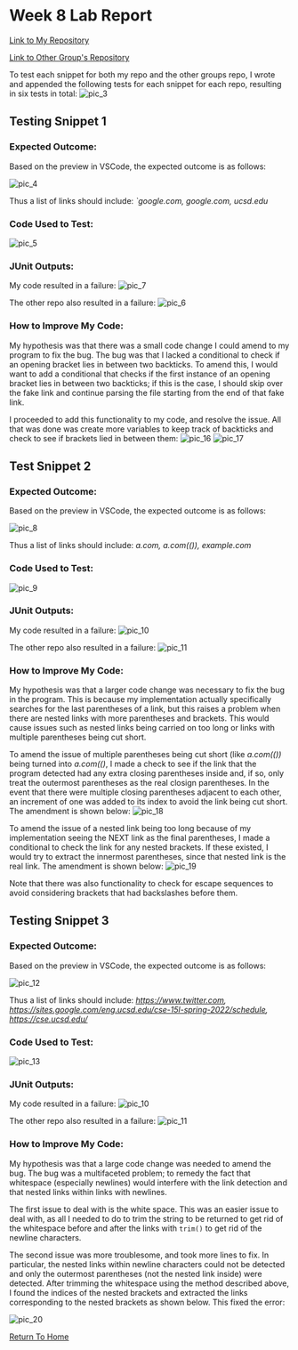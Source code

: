 # Week 8 Lab Report

[Link to My Repository](https://github.com/ZhuZiLiBryan/markdown-parser)

[Link to Other Group's Repository](https://github.com/Aaron3963/MarkdownParser)

To test each snippet for both my repo and the other groups repo, I wrote and
appended the following tests for each snippet for each repo, resulting in six
tests in total:
![pic_3](Images/report4/pic_3.png)

## Testing Snippet 1

### Expected Outcome:

Based on the preview in VSCode, the expected outcome is as follows:

![pic_4](Images/report4/pic_4.png)

Thus a list of links should include:  _`google.com, google.com, ucsd.edu_

### Code Used to Test:

![pic_5](Images/report4/pic_5.png)

### JUnit Outputs:

My code resulted in a failure:
![pic_7](Images/report4/pic_7.png)

The other repo also resulted in a failure:
![pic_6](Images/report4/pic_6.png)

### How to Improve My Code:

My hypothesis was that there was a small code change I could amend to my program
to fix the bug.  The bug was that I lacked a conditional to check if an opening
bracket lies in between two backticks.  To amend this, I would want to add
a conditional that checks if the first instance of an opening bracket lies in between two backticks; if this
is the case, I should skip over the fake link and continue parsing the file starting from the end of that fake link.

I proceeded to add this functionality to my code, and resolve the issue.  All that was done was create more variables
to keep track of backticks and check to see if brackets lied in between them:
![pic_16](Images/report4/pic_16.png)
![pic_17](Images/report4/pic_17.png)

## Test Snippet 2

### Expected Outcome:

Based on the preview in VSCode, the expected outcome is as follows:

![pic_8](Images/report4/pic_8.png)

Thus a list of links should include: _a.com, a.com(()), example.com_

### Code Used to Test:

![pic_9](Images/report4/pic_9.png)

### JUnit Outputs:

My code resulted in a failure:
![pic_10](Images/report4/pic_10.png)

The other repo also resulted in a failure:
![pic_11](Images/report4/pic_11.png)

### How to Improve My Code:

My hypothesis was that a larger code change was necessary to fix the bug in the program.  This is because my
implementation actually specifically searches for the last parentheses of a link, but this raises a problem when there are nested links with more parentheses and brackets.  This would cause issues such as nested links being carried on too long or links with multiple parentheses being cut short.  

To amend the issue of multiple parentheses being cut short (like _a.com(())_ being turned into _a.com(()_, I made a check to see if the link that the program detected had any extra closing parentheses inside and, if so, only treat the outermost parentheses as the real closign parentheses.  In the event that there were multiple closing parentheses adjacent to each other, an increment of one was added to its index to avoid the link being cut short. The amendment is shown below:
![pic_18](Images/report4/pic_18.png)

To amend the issue of a nested link being too long because of my implementation seeing the NEXT link as the final parentheses, I made a conditional to check the link for any nested brackets.  If these existed, I would try to extract the innermost parentheses, since that nested link is the real link.  The amendment is shown below:
![pic_19](Images/report4/pic_19.png)

Note that there was also functionality to check for escape sequences to avoid considering brackets that had backslashes before them.

## Testing Snippet 3

### Expected Outcome:

Based on the preview in VSCode, the expected outcome is as follows:

![pic_12](Images/report4/pic_12.png)

Thus a list of links should include:  _https://www.twitter.com, https://sites.google.com/eng.ucsd.edu/cse-15l-spring-2022/schedule, https://cse.ucsd.edu/_

### Code Used to Test:

![pic_13](Images/report4/pic_13.png)

### JUnit Outputs:

My code resulted in a failure:
![pic_10](Images/report4/pic_14.png)

The other repo also resulted in a failure:
![pic_11](Images/report4/pic_15.png)

### How to Improve My Code:

My hypothesis was that a large code change was needed to amend the bug.  The bug
was a multifaceted problem; to remedy the fact that whitespace (especially newlines) would
interfere with the link detection and that nested links within links with newlines.

The first issue to deal with is the white space.  This was an easier issue to deal with, as
all I needed to do to trim the string to be returned to get rid of the whitespace before
and after the links with `trim()` to get rid of the newline characters.

The second issue was more troublesome, and took more lines to fix.  In particular, the nested links
within newline characters could not be detected and only the outermost parentheses (not the nested link inside) were
detected.  After trimming the whitespace using the method described above, I found the indices of the nested brackets
and extracted the links corresponding to the nested brackets as shown below.  This fixed the error:

![pic_20](Images/report4/pic_20.png)









[Return To Home](https://zhuzilibryan.github.io/cse15l-lab-reports/)
